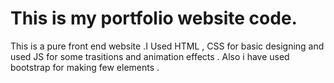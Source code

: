 # This is my portfolio website code. 
This is a pure front end website .I Used HTML , CSS for basic designing and used JS for some trasitions and animation effects . Also i have used bootstrap for making few elements .
